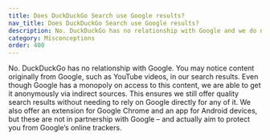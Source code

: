 ```yaml
---
title: Does DuckDuckGo Search use Google results?
nav_title: Does DuckDuckGo Search use Google results?
description: No. DuckDuckGo has no relationship with Google and we do not rely on Google’s results for any of our search results.
category: Misconceptions
order: 400
---
```


No. DuckDuckGo has no relationship with Google. You may notice content originally from Google, such as YouTube videos, in our search results. Even though Google has a monopoly on access to this content, we are able to get it anonymously via indirect sources. This ensures we still offer quality search results without needing to rely on Google directly for any of it. We also offer an extension for Google Chrome and an app for Android devices, but these are not in partnership with Google – and actually aim to protect you from Google’s online trackers.
